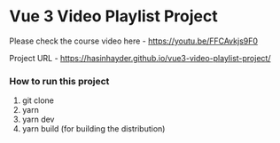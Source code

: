 # Vue 3 Video Playlist Project

Please check the course video here - https://youtu.be/FFCAvkjs9F0

Project URL - https://hasinhayder.github.io/vue3-video-playlist-project/

### How to run this project

1. git clone
2. yarn
3. yarn dev
4. yarn build (for building the distribution)